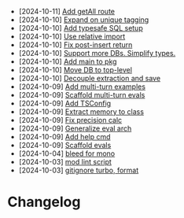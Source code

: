 - [2024-10-11] [Add getAll route](https://github.com/RubricLab/memory/commit/71eb1f5d7afbb26390d2b2617081b46301e9022c)
- [2024-10-10] [Expand on unique tagging](https://github.com/RubricLab/memory/commit/3c550db0b9cce3ce9f54fc56ecc6716d8475b397)
- [2024-10-10] [Add typesafe SQL setup](https://github.com/RubricLab/memory/commit/9acd10a3be5e0335970ca8f551a03847e04fcdda)
- [2024-10-10] [Use relative import](https://github.com/RubricLab/memory/commit/2161e8cc919ac63da4b092b61ff811566417bc08)
- [2024-10-10] [Fix post-insert return](https://github.com/RubricLab/memory/commit/a79a936cff2baadbd5411caec354579b47d8c846)
- [2024-10-10] [Support more DBs. Simplify types.](https://github.com/RubricLab/memory/commit/c9500b038646adac4a4250b9956914bafbb53bea)
- [2024-10-10] [Add main to pkg](https://github.com/RubricLab/memory/commit/ef8082790fbd93c6ae2b4b47112bc1986dd8f0ab)
- [2024-10-10] [Move DB to top-level](https://github.com/RubricLab/memory/commit/67913408246413448008f902963eb5a288b963d8)
- [2024-10-10] [Decouple extraction and save](https://github.com/RubricLab/memory/commit/d5fd7c08eff9458b9775ef439b480cd38922759d)
- [2024-10-09] [Add multi-turn examples](https://github.com/RubricLab/memory/commit/a0e32260e510a3ef1312030fcb5e2685ac2bb300)
- [2024-10-09] [Scaffold multi-turn evals](https://github.com/RubricLab/memory/commit/ecb5531acef6a924b81684660150eeb71d93e704)
- [2024-10-09] [Add TSConfig](https://github.com/RubricLab/memory/commit/ed521824cc492e46adff6d38a994e18cc08166b2)
- [2024-10-09] [Extract memory to class](https://github.com/RubricLab/memory/commit/5e165608ffad822c5b77ee03f1dfc308dcb1787a)
- [2024-10-09] [Fix precision calc](https://github.com/RubricLab/memory/commit/52fc41e151c47e276c37a24b3489ba414d032a0b)
- [2024-10-09] [Generalize eval arch](https://github.com/RubricLab/memory/commit/bf80487850e840525a1521925a439d7d9fc8d638)
- [2024-10-09] [Add help cmd](https://github.com/RubricLab/memory/commit/9f35d0016dcd5d0f909cb77c2ea33ef70da60fb1)
- [2024-10-09] [Scaffold evals](https://github.com/RubricLab/memory/commit/3801514a795881c74ea225d02eeae001a07ee57a)
- [2024-10-04] [bleed for mono](https://github.com/RubricLab/memory/commit/6db7d39072c60714068bcb00b07bbf917d76b4b8)
- [2024-10-03] [mod lint script](https://github.com/RubricLab/memory/commit/e5a4392d2e7852f0d1424f730aa1316bfeb66f3b)
- [2024-10-03] [gitignore turbo, format](https://github.com/RubricLab/memory/commit/fd8aedfe7144de98f9a405305e3b82839084fab7)
# Changelog

